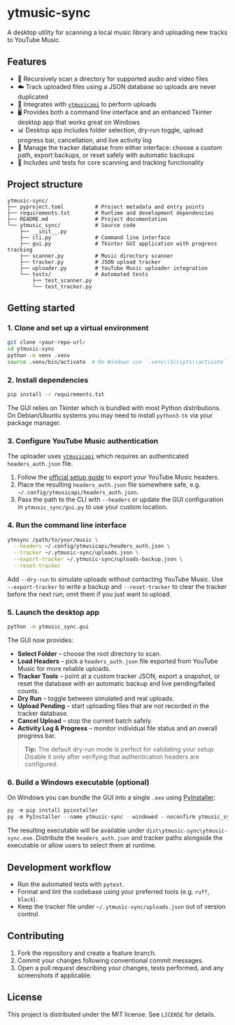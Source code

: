 # ytmusic-sync

A desktop utility for scanning a local music library and uploading new tracks to YouTube Music.

## Features

- 📁 Recursively scan a directory for supported audio and video files
- ☁️ Track uploaded files using a JSON database so uploads are never duplicated
- 🚀 Integrates with [`ytmusicapi`](https://ytmusicapi.readthedocs.io/en/latest/) to perform uploads
- 🖥️ Provides both a command line interface and an enhanced Tkinter desktop app that works great on Windows
- 📊 Desktop app includes folder selection, dry-run toggle, upload progress bar, cancellation, and live activity log
- 🧾 Manage the tracker database from either interface: choose a custom path, export backups, or reset safely with automatic backups
- 🧪 Includes unit tests for core scanning and tracking functionality

## Project structure

```
ytmusic-sync/
├── pyproject.toml          # Project metadata and entry points
├── requirements.txt        # Runtime and development dependencies
├── README.md               # Project documentation
└── ytmusic_sync/           # Source code
    ├── __init__.py
    ├── cli.py              # Command line interface
    ├── gui.py              # Tkinter GUI application with progress tracking
    ├── scanner.py          # Music directory scanner
    ├── tracker.py          # JSON upload tracker
    ├── uploader.py         # YouTube Music uploader integration
    └── tests/              # Automated tests
        ├── test_scanner.py
        └── test_tracker.py
```

## Getting started

### 1. Clone and set up a virtual environment

```bash
git clone <your-repo-url>
cd ytmusic-sync
python -m venv .venv
source .venv/bin/activate  # On Windows use `.venv\\Scripts\\activate`
```

### 2. Install dependencies

```bash
pip install -r requirements.txt
```

The GUI relies on Tkinter which is bundled with most Python distributions. On Debian/Ubuntu systems you may need to install `python3-tk` via your package manager.

### 3. Configure YouTube Music authentication

The uploader uses [`ytmusicapi`](https://ytmusicapi.readthedocs.io) which requires an authenticated `headers_auth.json` file.

1. Follow the [official setup guide](https://ytmusicapi.readthedocs.io/en/latest/setup.html) to export your YouTube Music headers.
2. Place the resulting `headers_auth.json` file somewhere safe, e.g. `~/.config/ytmusicapi/headers_auth.json`.
3. Pass the path to the CLI with `--headers` or update the GUI configuration in `ytmusic_sync/gui.py` to use your custom location.

### 4. Run the command line interface

```bash
ytmsync /path/to/your/music \
  --headers ~/.config/ytmusicapi/headers_auth.json \
  --tracker ~/.ytmusic-sync/uploads.json \
  --export-tracker ~/.ytmusic-sync/uploads-backup.json \
  --reset-tracker
```

Add `--dry-run` to simulate uploads without contacting YouTube Music. Use `--export-tracker` to write a backup and `--reset-tracker` to clear the tracker before the next run; omit them if you just want to upload.

### 5. Launch the desktop app

```bash
python -m ytmusic_sync.gui
```

The GUI now provides:

- **Select Folder** – choose the root directory to scan.
- **Load Headers** – pick a `headers_auth.json` file exported from YouTube Music for more reliable uploads.
- **Tracker Tools** – point at a custom tracker JSON, export a snapshot, or reset the database with an automatic backup and live pending/failed counts.
- **Dry Run** – toggle between simulated and real uploads.
- **Upload Pending** – start uploading files that are not recorded in the tracker database.
- **Cancel Upload** – stop the current batch safely.
- **Activity Log & Progress** – monitor individual file status and an overall progress bar.

> **Tip:** The default dry-run mode is perfect for validating your setup. Disable it only after verifying that authentication headers are configured.

### 6. Build a Windows executable (optional)

On Windows you can bundle the GUI into a single `.exe` using [PyInstaller](https://pyinstaller.org/):

```powershell
py -m pip install pyinstaller
py -m PyInstaller --name ytmusic-sync --windowed --noconfirm ytmusic_sync/gui.py
```

The resulting executable will be available under `dist\ytmusic-sync\ytmusic-sync.exe`. Distribute the `headers_auth.json` and tracker paths alongside the executable or allow users to select them at runtime.

## Development workflow

- Run the automated tests with `pytest`.
- Format and lint the codebase using your preferred tools (e.g. `ruff`, `black`).
- Keep the tracker file under `~/.ytmusic-sync/uploads.json` out of version control.

## Contributing

1. Fork the repository and create a feature branch.
2. Commit your changes following conventional commit messages.
3. Open a pull request describing your changes, tests performed, and any screenshots if applicable.

## License

This project is distributed under the MIT license. See `LICENSE` for details.
